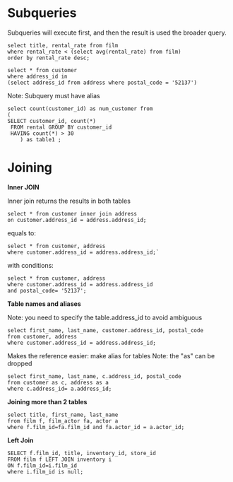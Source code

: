 # Subqueries

Subqueries will execute first, and then the result is used the broader query.

```
select title, rental_rate from film  
where rental_rate < (select avg(rental_rate) from film)  
order by rental_rate desc;
```
```
select * from customer
where address_id in 
(select address_id from address where postal_code = '52137')
```

Note: Subquery must have alias 

```
select count(customer_id) as num_customer from
(
SELECT customer_id, count(*) 
 FROM rental GROUP BY customer_id
 HAVING count(*) > 30 
	) as table1 ;
 ```
 
# Joining

**Inner JOIN**

Inner join returns the results in both tables

```
select * from customer inner join address
on customer.address_id = address.address_id;
```
equals to:

```
select * from customer, address
where customer.address_id = address.address_id;`
```

with conditions:

```
select * from customer, address
where customer.address_id = address.address_id
and postal_code= '52137';
```

**Table names and aliases**

Note: you need to specify the table.address_id to avoid ambiguous
```
select first_name, last_name, customer.address_id, postal_code 
from customer, address
where customer.address_id = address.address_id;
```

Makes the reference easier: make alias for tables
Note: the "as" can be dropped

```
select first_name, last_name, c.address_id, postal_code
from customer as c, address as a
where c.address_id= a.address_id;
```

**Joining more than 2 tables**

```
select title, first_name, last_name
from film f, film_actor fa, actor a
where f.film_id=fa.film_id and fa.actor_id = a.actor_id;
```


**Left Join**

```
SELECT f.film_id, title, inventory_id, store_id 
FROM film f LEFT JOIN inventory i
ON f.film_id=i.film_id
where i.film_id is null;
```
